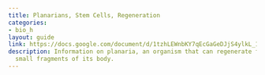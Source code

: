 ```yaml
---
title: Planarians, Stem Cells, Regeneration
categories:
- bio_h
layout: guide
link: https://docs.google.com/document/d/1tzhLEWnbKY7qEcGaGeDJjS4ylkL_12yDB-tXHRUHs0E/
description: Information on planaria, an organism that can regenerate from incredibly
  small fragments of its body.
---
```


